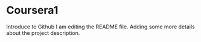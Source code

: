 # Coursera1
Introduce to Github
I am editing the README file. Adding some more details about the project description.

